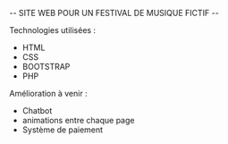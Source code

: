 -- SITE WEB POUR UN FESTIVAL DE MUSIQUE FICTIF --

Technologies utilisées :

- HTML 
- CSS
- BOOTSTRAP
- PHP

Amélioration à venir :

- Chatbot
- animations entre chaque page
- Système de paiement

